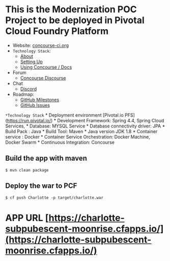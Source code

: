 # This is the Modernization POC Project to be deployed in Pivotal Cloud Foundry Platform
* Website: [concourse-ci.org](https://concourse-ci.org)
* `Technology Stack`:
  * [About](https://concourse-ci.org/about.html)
  * [Setting Up](https://concourse-ci.org/install.html)
  * [Using Concourse / Docs](https://concourse-ci.org/)
* Forum 
  * [Concourse Discourse](https://discuss.concourse-ci.org)
* Chat
  * [Discord](https://discord.gg/MeRxXKW)
* Roadmap:
  * [GitHub Milestones](https://github.com/concourse/concourse/milestones)
  * [GitHub Issues](https://github.com/concourse/concourse/issues)

 `*Technology Stack`
    * Deployment environment [Pivotal.io PFS] (https://run.pivotal.io/)
    * Development Framework: Spring 4.4, Spring Cloud Services,
    * Database: MYSQL Service
    * Database connectivity driver: JPA
    * Build Pack : Java
    * Build Tool: Maven
    * Java version JDK 1.8
    * Container service : Docker
    * Container Service Orchestration: Docker Machine, Docker Swarm
    * Continuous Integration: Concourse
    
 

## Build the app with maven

```
$ mvn clean package
```

## Deploy the war to PCF

```
$ cf push Charlotte -p target/charlotte.war
```

# APP URL [https://charlotte-subpubescent-moonrise.cfapps.io/](https://charlotte-subpubescent-moonrise.cfapps.io/)


